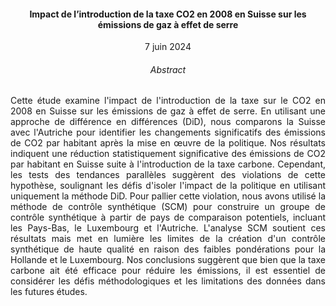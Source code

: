 <center><h4> Impact de l’introduction de la taxe CO2 en 2008 en Suisse sur les émissions de gaz à effet de serre </center>

<center> 7 juin 2024</center>

<center><h6> Abstract </center>

<center p align="justify"> Cette étude examine l'impact de l'introduction de la taxe sur le CO2 en 2008 en Suisse sur les émissions de gaz à effet de serre. En utilisant une approche de différence en différences (DiD), nous comparons la Suisse avec l'Autriche pour identifier les changements significatifs des émissions de CO2 par habitant après la mise en œuvre de la politique. Nos résultats indiquent une réduction statistiquement significative des émissions de CO2 par habitant en Suisse suite à l'introduction de la taxe carbone. Cependant, les tests des tendances parallèles suggèrent des violations de cette hypothèse, soulignant les défis d'isoler l'impact de la politique en utilisant uniquement la méthode DiD. Pour pallier cette violation, nous avons utilisé la méthode de contrôle synthétique (SCM) pour construire un groupe de contrôle synthétique à partir de pays de comparaison potentiels, incluant les Pays-Bas, le Luxembourg et l'Autriche. L'analyse SCM soutient ces résultats mais met en lumière les limites de la création d'un contrôle synthétique de haute qualité en raison des faibles pondérations pour la Hollande et le Luxembourg. Nos conclusions suggèrent que bien que la taxe carbone ait été efficace pour réduire les émissions, il est essentiel de considérer les défis méthodologiques et les limitations des données dans les futures études. </center>
